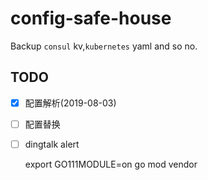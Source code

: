 # config-safe-house

Backup `consul` kv,`kubernetes` yaml and so no.

## TODO

- [x] 配置解析(2019-08-03)
- [ ] 配置替换
- [ ] dingtalk alert

    export GO111MODULE=on
    go mod vendor
